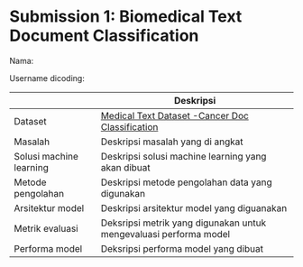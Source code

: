 # Submission 1: Biomedical Text Document Classification
Nama:

Username dicoding:

| | Deskripsi |
| ----------- | ----------- |
| Dataset | [Medical Text Dataset -Cancer Doc Classification](https://www.kaggle.com/datasets/falgunipatel19/biomedical-text-publication-classification) |
| Masalah | Deskripsi masalah yang di angkat |
| Solusi machine learning | Deskripsi solusi machine learning yang akan dibuat |
| Metode pengolahan | Deskripsi metode pengolahan data yang digunakan |
| Arsitektur model | Deskripsi arsitektur model yang diguanakan |
| Metrik evaluasi | Deksripsi metrik yang digunakan untuk mengevaluasi performa model |
| Performa model | Deksripsi performa model yang dibuat |
